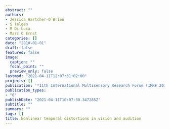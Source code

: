 ```yaml
---
abstract: ""
authors:
- Jessica Hartcher-O`Brien
- S Telgen
- M Di Luca
- Marc O Ernst
categories: []
date: "2010-01-01"
draft: false
featured: false
image:
  caption: ""
  focal_point: ""
  preview_only: false
lastmod: "2021-04-11T12:07:31+02:00"
projects: []
publication: '*11th International Multisensory Research Forum (IMRF 2010)*'
publication_types:
- "0"
publishDate: "2021-04-11T10:07:30.347285Z"
subtitle: ""
summary: ""
tags: []
title: Nonlinear temporal distortions in vision and audition
---
```

